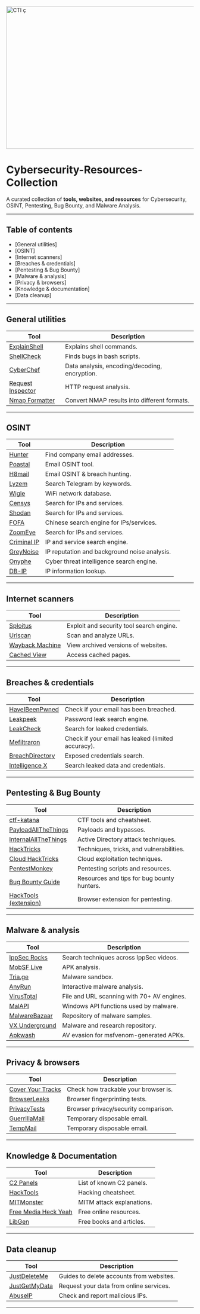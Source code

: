 <img width="933" height="382" alt="CTI ç" src="https://github.com/user-attachments/assets/1a2db3b7-b1cc-4fa9-bbc7-8e22265ad59d" />


# Cybersecurity-Resources-Collection
A curated collection of **tools, websites, and resources** for Cybersecurity, OSINT, Pentesting, Bug Bounty, and Malware Analysis.

---
## Table of contents
- [General utilities]
- [OSINT]
- [Internet scanners]
- [Breaches & credentials]
- [Pentesting & Bug Bounty]
- [Malware & analysis]
- [Privacy & browsers]
- [Knowledge & documentation]
- [Data cleanup]

---

## General utilities
| Tool | Description |
|------|-------------|
| [ExplainShell](https://explainshell.com) | Explains shell commands. |
| [ShellCheck](https://www.shellcheck.net/) | Finds bugs in bash scripts. |
| [CyberChef](https://gchq.github.io/CyberChef/) | Data analysis, encoding/decoding, encryption. |
| [Request Inspector](https://requestinspector.com/) | HTTP request analysis. |
| [Nmap Formatter](https://nmapformatter.com/) | Convert NMAP results into different formats. |

---

## OSINT
| Tool | Description |
|------|-------------|
| [Hunter](https://hunter.io) | Find company email addresses. |
| [Poastal](https://poastal.io/) | Email OSINT tool. |
| [H8mail](https://github.com/khast3x/h8mail) | Email OSINT & breach hunting. |
| [Lyzem](https://lyzem.com) | Search Telegram by keywords. |
| [Wigle](https://wigle.net) | WiFi network database. |
| [Censys](https://censys.io) | Search for IPs and services. |
| [Shodan](https://www.shodan.io/) | Search for IPs and services. |
| [FOFA](https://fofa.info/) | Chinese search engine for IPs/services. |
| [ZoomEye](https://zoomeye.org/) | Search for IPs and services. |
| [Criminal IP](https://www.criminalip.io/) | IP and service search engine. |
| [GreyNoise](https://www.greynoise.io/) | IP reputation and background noise analysis. |
| [Onyphe](https://www.onyphe.io/) | Cyber threat intelligence search engine. |
| [DB-IP](https://db-ip.com/) | IP information lookup. |

---

## Internet scanners
| Tool | Description |
|------|-------------|
| [Sploitus](https://sploitus.com) | Exploit and security tool search engine. |
| [Urlscan](https://urlscan.io) | Scan and analyze URLs. |
| [Wayback Machine](https://archive.org/web/) | View archived versions of websites. |
| [Cached View](https://cachedview.com/) | Access cached pages. |

---

## Breaches & credentials
| Tool | Description |
|------|-------------|
| [HaveIBeenPwned](https://haveibeenpwned.com/) | Check if your email has been breached. |
| [Leakpeek](https://leakpeek.com/) | Password leak search engine. |
| [LeakCheck](https://leakcheck.io/) | Search for leaked credentials. |
| [Mefiltraron](https://mefiltraron.com) | Check if your email has leaked (limited accuracy). |
| [BreachDirectory](https://breachdirectory.org/) | Exposed credentials search. |
| [Intelligence X](https://intelx.io/) | Search leaked data and credentials. |

---

## Pentesting & Bug Bounty
| Tool | Description |
|------|-------------|
| [ctf-katana](https://github.com/JohnHammond/ctf-katana) | CTF tools and cheatsheet. |
| [PayloadAllTheThings](https://github.com/swisskyrepo/PayloadsAllTheThings) | Payloads and bypasses. |
| [InternalAllTheThings](https://github.com/Orange-Cyberdefense/GOAD) | Active Directory attack techniques. |
| [HackTricks](https://book.hacktricks.xyz) | Techniques, tricks, and vulnerabilities. |
| [Cloud HackTricks](https://cloud.hacktricks.xyz/) | Cloud exploitation techniques. |
| [PentestMonkey](http://pentestmonkey.net/) | Pentesting scripts and resources. |
| [Bug Bounty Guide](https://github.com/EdOverflow/bugbountyguide) | Resources and tips for bug bounty hunters. |
| [HackTools (extension)](https://github.com/LasCC/HackTools) | Browser extension for pentesting. |

---

## Malware & analysis
| Tool | Description |
|------|-------------|
| [IppSec Rocks](https://ippsec.rocks/) | Search techniques across IppSec videos. |
| [MobSF Live](https://mobsf.live/) | APK analysis. |
| [Tria.ge](https://tria.ge/) | Malware sandbox. |
| [AnyRun](https://any.run/) | Interactive malware analysis. |
| [VirusTotal](https://www.virustotal.com/) | File and URL scanning with 70+ AV engines. |
| [MalAPI](https://malapi.io/) | Windows API functions used by malware. |
| [MalwareBazaar](https://bazaar.abuse.ch/) | Repository of malware samples. |
| [VX Underground](https://vx-underground.org/) | Malware and research repository. |
| [Apkwash](https://github.com/kal1gh0st/apkwash) | AV evasion for msfvenom-generated APKs. |

---

## Privacy & browsers
| Tool | Description |
|------|-------------|
| [Cover Your Tracks](https://coveryourtracks.eff.org/) | Check how trackable your browser is. |
| [BrowserLeaks](https://browserleaks.com/) | Browser fingerprinting tests. |
| [PrivacyTests](https://privacytests.org/) | Browser privacy/security comparison. |
| [GuerrillaMail](https://www.guerrillamail.com/) | Temporary disposable email. |
| [TempMail](https://temp-mail.org/) | Temporary disposable email. |

---

## Knowledge & Documentation
| Tool | Description |
|------|-------------|
| [C2 Panels](https://github.com/xrkk/C2-panels) | List of known C2 panels. |
| [HackTools](https://github.com/LasCC/HackTools) | Hacking cheatsheet. |
| [MITMonster](https://mitmonster.org/) | MITM attack explanations. |
| [Free Media Heck Yeah](https://free-for.dev/) | Free online resources. |
| [LibGen](https://libgen.is/) | Free books and articles. |

---

## Data cleanup
| Tool | Description |
|------|-------------|
| [JustDeleteMe](https://justdeleteme.xyz/) | Guides to delete accounts from websites. |
| [JustGetMyData](https://justgetmydata.com/) | Request your data from online services. |
| [AbuseIP](https://www.abuseipdb.com/) | Check and report malicious IPs. |

---
